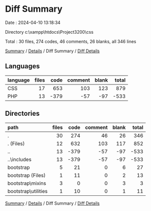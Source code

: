 # Diff Summary

Date : 2024-04-10 13:18:34

Directory c:\\xampp\\htdocs\\Project3200\\css

Total : 30 files,  274 codes, 46 comments, 26 blanks, all 346 lines

[Summary](results.md) / [Details](details.md) / Diff Summary / [Diff Details](diff-details.md)

## Languages
| language | files | code | comment | blank | total |
| :--- | ---: | ---: | ---: | ---: | ---: |
| CSS | 17 | 653 | 103 | 123 | 879 |
| PHP | 13 | -379 | -57 | -97 | -533 |

## Directories
| path | files | code | comment | blank | total |
| :--- | ---: | ---: | ---: | ---: | ---: |
| . | 30 | 274 | 46 | 26 | 346 |
| . (Files) | 12 | 632 | 103 | 117 | 852 |
| .. | 13 | -379 | -57 | -97 | -533 |
| ..\\includes | 13 | -379 | -57 | -97 | -533 |
| bootstrap | 5 | 21 | 0 | 6 | 27 |
| bootstrap (Files) | 1 | 11 | 0 | 2 | 13 |
| bootstrap\\mixins | 3 | 0 | 0 | 3 | 3 |
| bootstrap\\utilities | 1 | 10 | 0 | 1 | 11 |

[Summary](results.md) / [Details](details.md) / Diff Summary / [Diff Details](diff-details.md)